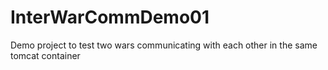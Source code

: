 # InterWarCommDemo01
Demo project to test two wars communicating with each other in the same tomcat container
